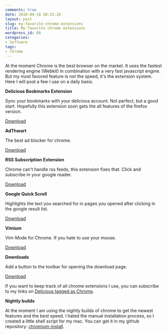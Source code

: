 ```yaml
---
comments: true
date: 2010-04-16 20:31:28
layout: post
slug: my-favorite-chrome-extensions
title: My favorite chrome extensions
wordpress_id: 88
categories:
- Software
tags:
- Chrome
---
```


At the moment Chrome is the best browser on the market. It uses the fastest
rendering engine (Webkit) in combination with a very fast javascript engine.
But my most favored feature is not the speed, it's the extension system. Here I
will post a few I use  on a daily basis.

**Delicious Bookmarks Extension**

Sync your bookmarks with your delicious account. Not perfect, but a good start.
Hopefully this extension soon gets the all features of the firefox version.

[Download](https://chrome.google.com/extensions/detail/lnejbeiilmbliffhdepeobjemekgdnok)

**AdThwart**

The best ad blocker for chrome.

[Download](https://chrome.google.com/extensions/detail/cfhdojbkjhnklbpkdaibdccddilifddb)

**RSS Subscription Extension**

Chrome can't handle rss feeds, this extension fixes that. Click and subscribe
in your google reader.

[Download](https://chrome.google.com/extensions/detail/nlbjncdgjeocebhnmkbbbdekmmmcbfjd)

**Google Quick Scroll**

Highlights the text you searched for in pages you opened after clicking in the
google result list.

[Download](https://chrome.google.com/extensions/detail/okanipcmceoeemlbjnmnbdibhgpbllgc)

**Vimium**

Vim-Mode for Chrome. If you hate to use your mouse.

[Download](https://chrome.google.com/extensions/detail/dbepggeogbaibhgnhhndojpepiihcmeb)

**Downloads**

Add a button to the toolbar for opening the download page.

[Download](https://chrome.google.com/extensions/detail/jfchnphgogjhineanplmfkofljiagjfb)

If you want to keep track of all chrome extensions I use, you can subscribe to
my links on [Delicious tagged as Chrome](http://delicious.com/bodum/chrome).

**Nightly builds**

At the moment I am using the nightly builds of chrome to get the newest
features and the best speed.  I hated the manual installation process, so I
created a little shell script for my mac. You can get it in my github
repository: [chromium-install](http://github.com/bitboxer/chromium-install).
